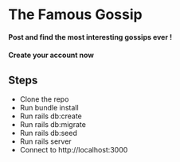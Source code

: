 
# The Famous Gossip

#### Post and find the most interesting gossips ever ! 
#### Create your account now 


## Steps
* Clone the repo
* Run bundle install
* Run rails db:create
* Run rails db:migrate
* Run rails db:seed
* Run rails server
* Connect to http://localhost:3000

